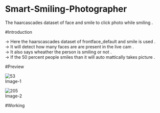 # Smart-Smiling-Photographer




The haarcascades dataset of face and smile to click photo while smiling .



#Introduction    

-> Here the haarscascades dataset of frontface_default and smile is used .              
-> It will detect how many faces are are present in the live cam .              
-> It also says wheather the person is smiling or not .             
-> If the 50 percent people smiles than it will auto mattically takes picture .            



#Preview

![53](https://user-images.githubusercontent.com/113751624/230146958-0ec94c77-ba4c-44bb-989b-28b1d226c58c.jpg)                 
                              Image-1

![205](https://user-images.githubusercontent.com/113751624/230315254-0068c320-e6b0-46e2-bbea-5e8308799d9a.jpg)              
                            Image-2

#Working
